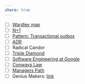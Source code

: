 ```yaml
---
share: true
---
```

- [ ] [Wardley map](https://www.bmc.com/blogs/wardley-value-chain-mapping/)
- [ ] [N+1](https://vladmihalcea.com/n-plus-1-query-problem/)
- [ ] [Pattern: Transactional outbox](https://microservices.io/patterns/data/transactional-outbox.html)
- [ ] [ADR](https://adr.github.io/madr/)
- [ ] Radical Candor
- [ ] [Triple Diamond](https://docs.google.com/presentation/d/1AiqpQR6qECOdLl8zb1rDVLtRQm_uF5-vOmWaYL0fecY/edit#slide=id.ga737ee11a0_0_0)
- [ ] [Software Engineering at Google](https://abseil.io/resources/swe-book/html/pr01.html#programming_over_time)
- [ ] [Conways Law](https://en.wikipedia.org/wiki/Conway%27s_law)
- [ ] [Managers Path](https://www.oreilly.com/library/view/the-managers-path/9781491973882/)
- [ ] Genius Makers: [link](https://www.amazon.com/Genius-Makers-Mavericks-Brought-Facebook/dp/1524742678)